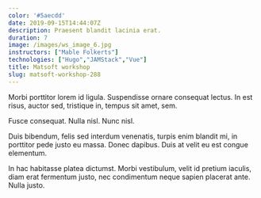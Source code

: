 ```yaml
---
color: '#5aecdd'
date: 2019-09-15T14:44:07Z
description: Praesent blandit lacinia erat.
duration: 7
image: /images/ws_image_6.jpg
instructors: ["Mable Folkerts"]
technologies: ["Hugo","JAMStack","Vue"]
title: Matsoft workshop
slug: matsoft-workshop-288
---
```

Morbi porttitor lorem id ligula. Suspendisse ornare consequat lectus. In est risus, auctor sed, tristique in, tempus sit amet, sem.

Fusce consequat. Nulla nisl. Nunc nisl.

Duis bibendum, felis sed interdum venenatis, turpis enim blandit mi, in porttitor pede justo eu massa. Donec dapibus. Duis at velit eu est congue elementum.

In hac habitasse platea dictumst. Morbi vestibulum, velit id pretium iaculis, diam erat fermentum justo, nec condimentum neque sapien placerat ante. Nulla justo.
